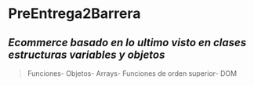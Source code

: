 # PreEntrega2Barrera
## *Ecommerce basado en lo ultimo visto en clases estructuras variables y objetos*
>Funciones-
>Objetos-
>Arrays-
>Funciones de orden superior-
>DOM